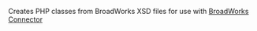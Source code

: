 Creates PHP classes from BroadWorks XSD files for use with [BroadWorks Connector](https://github.com/cwmiller/broadworks-connector)
